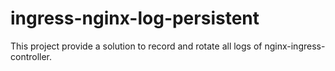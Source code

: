 # ingress-nginx-log-persistent
This project provide a solution to record and rotate all logs of nginx-ingress-controller.
